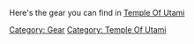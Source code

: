 Here's the gear you can find in [Temple Of
Utami](:Category:Temple_Of_Utami.md "wikilink")

[Category: Gear](Category:_Gear "wikilink") [Category: Temple Of
Utami](Category:_Temple_Of_Utami "wikilink")
